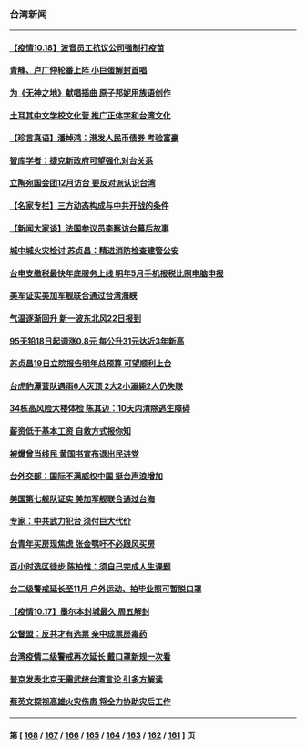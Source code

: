 ### 台湾新闻
---
#### [【疫情10.18】波音员工抗议公司强制打疫苗](../../pages/ncid1349361/n13311988.md) 
#### [青峰、卢广仲轮番上阵 小巨蛋解封首唱](../../pages/ncid1349361/n13312235.md) 
#### [为《无神之地》献唱插曲 原子邦妮用族语创作](../../pages/ncid1349361/n13311478.md) 
#### [土耳其中文学校文化营 推广正体字和台湾文化](../../pages/ncid1349361/n13311518.md) 
#### [【珍言真语】潘焯鸿：港发人民币债券 考验富豪](../../pages/ncid1349361/n13311280.md) 
#### [智库学者：捷克新政府可望强化对台关系](../../pages/ncid1349361/n13311413.md) 
#### [立陶宛国会团12月访台 要反对派认识台湾](../../pages/ncid1349361/n13311327.md) 
#### [【名家专栏】三方动态构成与中共开战的条件](../../pages/ncid1349361/n13310399.md) 
#### [【新闻大家谈】法国参议员李察访台幕后故事](../../pages/ncid1349361/n13308813.md) 
#### [城中城火灾检讨 苏贞昌：精进消防检查建管公安](../../pages/ncid1349361/n13310489.md) 
#### [台电支缴税最快年底服务上线 明年5月手机报税比照电脑申报](../../pages/ncid1349361/n13310491.md) 
#### [美军证实美加军舰联合通过台湾海峡](../../pages/ncid1349361/n13310453.md) 
#### [气温逐渐回升 新一波东北风22日报到](../../pages/ncid1349361/n13310493.md) 
#### [95无铅18日起调涨0.8元 每公升31元达近3年新高](../../pages/ncid1349361/n13310495.md) 
#### [苏贞昌19日立院报告明年总预算 可望顺利上台](../../pages/ncid1349361/n13310335.md) 
#### [台虎豹潭营队遇雨6人灭顶 2大2小溺毙2人仍失联](../../pages/ncid1349361/n13310362.md) 
#### [34栋高风险大楼体检 陈其迈：10天内清除逃生障碍](../../pages/ncid1349361/n13310364.md) 
#### [薪资低于基本工资 自救方式报你知](../../pages/ncid1349361/n13310366.md) 
#### [被爆曾当线民 黄国书宣布退出民进党](../../pages/ncid1349361/n13310331.md) 
#### [台外交部：国际不满威权中国 挺台声浪增加](../../pages/ncid1349361/n13310337.md) 
#### [美国第七舰队证实 美加军舰联合通过台海](../../pages/ncid1349361/n13310339.md) 
#### [专家：中共武力犯台 须付巨大代价](../../pages/ncid1349361/n13310299.md) 
#### [台青年买房现焦虑 张金鹗吁不必跟风买房](../../pages/ncid1349361/n13310304.md) 
#### [百小时选区徒步 陈柏惟：须自己完成人生课题](../../pages/ncid1349361/n13310301.md) 
#### [台二级警戒延长至11月 户外运动、拍毕业照可暂脱口罩](../../pages/ncid1349361/n13310308.md) 
#### [【疫情10.17】墨尔本封城最久 周五解封](../../pages/ncid1349361/n13310082.md) 
#### [公督盟：反共才有选票 亲中成票房毒药](../../pages/ncid1349361/n13310188.md) 
#### [台湾疫情二级警戒再次延长 戴口罩新规一次看](../../pages/ncid1349361/n13309863.md) 
#### [普京发表北京无需武统台湾言论 引多方解读](../../pages/ncid1349361/n13309275.md) 
#### [蔡英文探视高雄火灾伤患 将全力协助灾后工作](../../pages/ncid1349361/n13308519.md) 

---
#### 第 [ [168](./168.md) / [167](./167.md) / [166](./166.md) / [165](./165.md) / [164](./164.md) / [163](./163.md) / [162](./162.md) / [161](./161.md) ] 页
